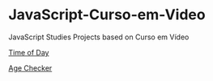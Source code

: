 # JavaScript-Curso-em-Video
 JavaScript Studies Projects based on Curso em Vídeo

<a href="https://matheuslmarchetti.github.io/JavaScript-Curso-em-Video/exercise02/exercise02.html" target="_blank">Time of Day</a>

<a href="https://matheuslmarchetti.github.io/JavaScript-Curso-em-Video/exercise03/exercise03.html" target="_blank">Age Checker</a>